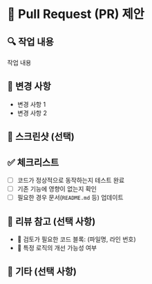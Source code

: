 # 🚀 Pull Request (PR) 제안

## 🔍 작업 내용

<!--
- 이번 PR에서 작업한 내용을 자세히 설명해 주세요.
- 어떤 문제를 해결했는지, 어떤 기능을 추가했는지 서술하면 좋아요.
-->

작업 내용

## 🔧 변경 사항

<!--
- 주요 변경 사항을 간결하게 정리해 주세요.
- 파일명이나 핵심 로직이 변경되었다면 강조해서 적어 주세요.
-->

- 변경 사항 1
- 변경 사항 2

## 📸 스크린샷 (선택)

<!--
- 변경된 UI 화면이나 기능을 설명할 수 있는 스크린샷을 첨부해 주세요.
- 가능하면 전/후 비교 이미지를 함께 올려주세요.
-->

## ✅ 체크리스트

<!--
- PR을 제출하기 전에 아래 체크리스트를 확인하세요.
-->

- [ ] 코드가 정상적으로 동작하는지 테스트 완료
- [ ] 기존 기능에 영향이 없는지 확인
- [ ] 필요한 경우 문서(`README.md` 등) 업데이트

## 🙏 리뷰 참고 (선택 사항)

<!--
- 리뷰어가 주의 깊게 봐야 할 부분이나, 피드백을 받고 싶은 코드가 있다면 설명해 주세요.
-->

- 🔹 검토가 필요한 코드 블록: (파일명, 라인 번호)
- 🔹 특정 로직의 개선 가능성 여부

## 📄 기타 (선택 사항)

<!--
- 그 외 전달하고 싶은 내용이나 요청 사항이 있다면 작성해 주세요.
-->
